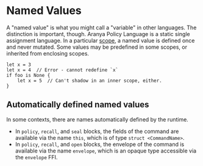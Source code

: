 # Named Values

A "named value" is what you might call a "variable" in other languages.
The distinction is important, though. Aranya Policy Language is a static
single assignment language. In a particular [scope](scope.md), a named
value is defined once and never mutated. Some values may be predefined
in some scopes, or inherited from enclosing scopes.

```policy
let x = 3
let x = 4  // Error - cannot redefine `x`
if foo is None {
    let x = 5  // Can't shadow in an inner scope, either.
}
```

## Automatically defined named values

In some contexts, there are names automatically defined by the runtime.

- In `policy`, `recall`, and `seal` blocks, the fields of the command are available via the
  name `this`, which is of type `struct <CommandName>`.
- In `policy`, `recall`, and `open` blocks, the envelope of the command
  is available via the name `envelope`, which is an opaque type accessible via the `envelope` FFI.